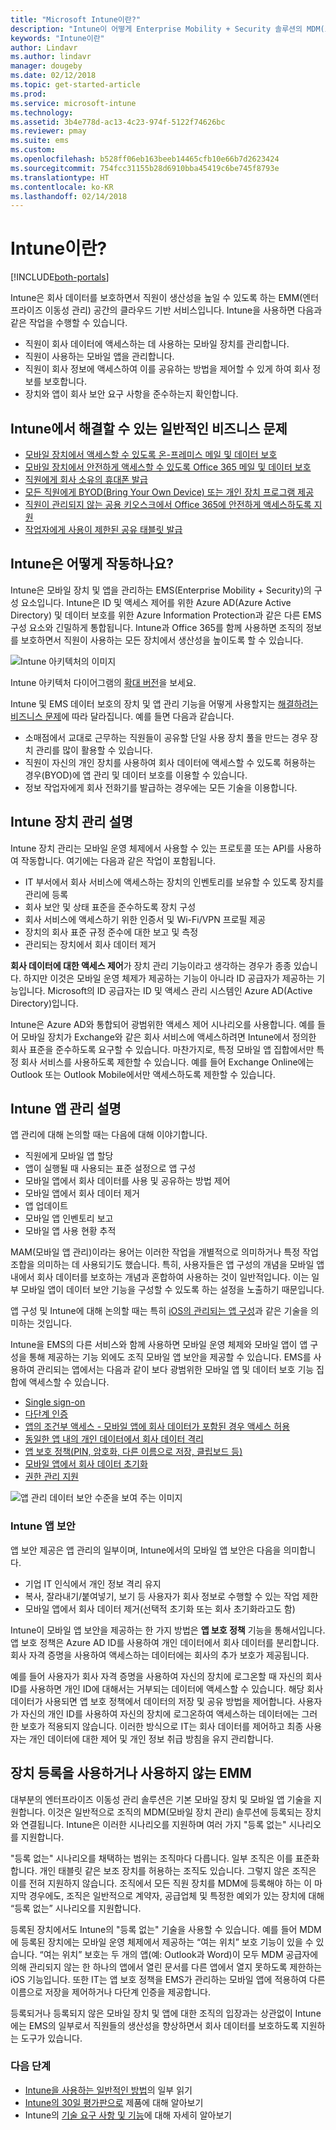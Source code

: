 ```yaml
---
title: "Microsoft Intune이란?"
description: "Intune이 어떻게 Enterprise Mobility + Security 솔루션의 MDM(모바일 장치 관리) 및 MAM(모바일 앱 관리) 구성 요소가 되며 회사 데이터를 보호하는 데 도움이 되는지 알아봅니다."
keywords: "Intune이란"
author: Lindavr
ms.author: lindavr
manager: dougeby
ms.date: 02/12/2018
ms.topic: get-started-article
ms.prod: 
ms.service: microsoft-intune
ms.technology: 
ms.assetid: 3b4e778d-ac13-4c23-974f-5122f74626bc
ms.reviewer: pmay
ms.suite: ems
ms.custom: 
ms.openlocfilehash: b528ff06eb163beeb14465cfb10e66b7d2623424
ms.sourcegitcommit: 754fcc31155b28d6910bba45419c6be745f8793e
ms.translationtype: HT
ms.contentlocale: ko-KR
ms.lasthandoff: 02/14/2018
---
```

# <a name="what-is-intune"></a>Intune이란?

[!INCLUDE[both-portals](./includes/note-for-both-portals.md)]

Intune은 회사 데이터를 보호하면서 직원이 생산성을 높일 수 있도록 하는 EMM(엔터프라이즈 이동성 관리) 공간의 클라우드 기반 서비스입니다. Intune을 사용하면 다음과 같은 작업을 수행할 수 있습니다.
* 직원이 회사 데이터에 액세스하는 데 사용하는 모바일 장치를 관리합니다.
* 직원이 사용하는 모바일 앱을 관리합니다.
* 직원이 회사 정보에 액세스하여 이를 공유하는 방법을 제어할 수 있게 하여 회사 정보를 보호합니다.
* 장치와 앱이 회사 보안 요구 사항을 준수하는지 확인합니다.

## <a name="common-business-problems-that-intune-helps-solve"></a>Intune에서 해결할 수 있는 일반적인 비즈니스 문제

* [모바일 장치에서 액세스할 수 있도록 온-프레미스 메일 및 데이터 보호](common-scenarios.md#protecting-your-on-premises-email-and-data-so-it-can-be-safely-accessed-by-mobile-devices)
* [모바일 장치에서 안전하게 액세스할 수 있도록 Office 365 메일 및 데이터 보호](common-scenarios.md#protecting-your-office-365-email-and-data-so-it-can-be-safely-accessed-by-mobile-devices)
* [직원에게 회사 소유의 휴대폰 발급](common-scenarios.md#issue-corporate-owned-phones-to-your-employees)
* [모든 직원에게 BYOD(Bring Your Own Device) 또는 개인 장치 프로그램 제공](common-scenarios.md#offer-a-bring-your-own-device-program-to-all-employees)
* [직원이 관리되지 않는 공용 키오스크에서 Office 365에 안전하게 액세스하도록 지원](common-scenarios.md#enable-your-employees-to-securely-access-office-365-from-an-unmanaged-public-kiosk)
* [작업자에게 사용이 제한된 공유 태블릿 발급](common-scenarios.md#issue-limited-use-shared-tablets-to-your-employees)


## <a name="how-does-intune-work"></a>Intune은 어떻게 작동하나요?
Intune은 모바일 장치 및 앱을 관리하는 EMS(Enterprise Mobility + Security)의 구성 요소입니다. Intune은 ID 및 액세스 제어를 위한 Azure AD(Azure Active Directory) 및 데이터 보호를 위한 Azure Information Protection과 같은 다른 EMS 구성 요소와 긴밀하게 통합됩니다. Intune과 Office 365를 함께 사용하면 조직의 정보를 보호하면서 직원이 사용하는 모든 장치에서 생산성을 높이도록 할 수 있습니다.

![Intune 아키텍처의 이미지](./media/intunearch_sm.png)

Intune 아키텍처 다이어그램의 [확대 버전](./media/intunearchitecture.svg)을 보세요.

Intune 및 EMS 데이터 보호의 장치 및 앱 관리 기능을 어떻게 사용할지는 [해결하려는 비즈니스 문제](#common-business-problems-that-intune-helps-solve)에 따라 달라집니다. 예를 들면 다음과 같습니다.
* 소매점에서 교대로 근무하는 직원들이 공유할 단일 사용 장치 풀을 만드는 경우 장치 관리를 많이 활용할 수 있습니다.
* 직원이 자신의 개인 장치를 사용하여 회사 데이터에 액세스할 수 있도록 허용하는 경우(BYOD)에 앱 관리 및 데이터 보호를 이용할 수 있습니다.  
* 정보 작업자에게 회사 전화기를 발급하는 경우에는 모든 기술을 이용합니다.

## <a name="intune-device-management-explained"></a>Intune 장치 관리 설명
Intune 장치 관리는 모바일 운영 체제에서 사용할 수 있는 프로토콜 또는 API를 사용하여 작동합니다. 여기에는 다음과 같은 작업이 포함됩니다.
* IT 부서에서 회사 서비스에 액세스하는 장치의 인벤토리를 보유할 수 있도록 장치를 관리에 등록
* 회사 보안 및 상태 표준을 준수하도록 장치 구성
* 회사 서비스에 액세스하기 위한 인증서 및 Wi-Fi/VPN 프로필 제공
* 장치의 회사 표준 규정 준수에 대한 보고 및 측정
* 관리되는 장치에서 회사 데이터 제거  

**회사 데이터에 대한 액세스 제어**가 장치 관리 기능이라고 생각하는 경우가 종종 있습니다. 하지만 이것은 모바일 운영 체제가 제공하는 기능이 아니라 ID 공급자가 제공하는 기능입니다. Microsoft의 ID 공급자는 ID 및 액세스 관리 시스템인 Azure AD(Active Directory)입니다.  

Intune은 Azure AD와 통합되어 광범위한 액세스 제어 시나리오를 사용합니다. 예를 들어 모바일 장치가 Exchange와 같은 회사 서비스에 액세스하려면 Intune에서 정의한 회사 표준을 준수하도록 요구할 수 있습니다. 마찬가지로, 특정 모바일 앱 집합에서만 특정 회사 서비스를 사용하도록 제한할 수 있습니다. 예를 들어 Exchange Online에는 Outlook 또는 Outlook Mobile에서만 액세스하도록 제한할 수 있습니다.

## <a name="intune-app-management-explained"></a>Intune 앱 관리 설명
앱 관리에 대해 논의할 때는 다음에 대해 이야기합니다.
* 직원에게 모바일 앱 할당
* 앱이 실행될 때 사용되는 표준 설정으로 앱 구성
* 모바일 앱에서 회사 데이터를 사용 및 공유하는 방법 제어
* 모바일 앱에서 회사 데이터 제거   
* 앱 업데이트
* 모바일 앱 인벤토리 보고
* 모바일 앱 사용 현황 추적

MAM(모바일 앱 관리)이라는 용어는 이러한 작업을 개별적으로 의미하거나 특정 작업 조합을 의미하는 데 사용되기도 했습니다. 특히, 사용자들은 앱 구성의 개념을 모바일 앱 내에서 회사 데이터를 보호하는 개념과 혼합하여 사용하는 것이 일반적입니다. 이는 일부 모바일 앱이 데이터 보안 기능을 구성할 수 있도록 하는 설정을 노출하기 때문입니다.

앱 구성 및 Intune에 대해 논의할 때는 특히 [iOS의 관리되는 앱 구성](https://developer.apple.com/library/content/samplecode/sc2279/Introduction/Intro.html)과 같은 기술을 의미하는 것입니다.

Intune을 EMS의 다른 서비스와 함께 사용하면 모바일 운영 체제와 모바일 앱이 앱 구성을 통해 제공하는 기능 외에도 조직 모바일 앱 보안을 제공할 수 있습니다. EMS를 사용하여 관리되는 앱에서는 다음과 같이 보다 광범위한 모바일 앱 및 데이터 보호 기능 집합에 액세스할 수 있습니다.

* [Single sign-on](https://docs.microsoft.com/azure/active-directory/active-directory-appssoaccess-whatis)  
*   [다단계 인증](https://docs.microsoft.com/multi-factor-authentication/multi-factor-authentication)
* [앱의 조건부 액세스 - 모바일 앱에 회사 데이터가 포함된 경우 액세스 허용](app-based-conditional-access-intune.md)
* [동일한 앱 내의 개인 데이터에서 회사 데이터 격리](app-protection-policy.md)
* [앱 보호 정책(PIN, 암호화, 다른 이름으로 저장, 클립보드 등)](app-protection-policies.md)
* [모바일 앱에서 회사 데이터 초기화](apps-selective-wipe.md)
* [권한 관리 지원](https://docs.microsoft.com/information-protection/understand-explore/what-is-azure-rms)

![앱 관리 데이터 보안 수준을 보여 주는 이미지](./media/managing-mobile-apps.png)

### <a name="intune-app-security"></a>Intune 앱 보안
앱 보안 제공은 앱 관리의 일부이며, Intune에서의 모바일 앱 보안은 다음을 의미합니다.
* 기업 IT 인식에서 개인 정보 격리 유지
* 복사, 잘라내기/붙여넣기, 보기 등 사용자가 회사 정보로 수행할 수 있는 작업 제한
* 모바일 앱에서 회사 데이터 제거(선택적 초기화 또는 회사 초기화라고도 함)

Intune이 모바일 앱 보안을 제공하는 한 가지 방법은 **앱 보호 정책** 기능을 통해서입니다. 앱 보호 정책은 Azure AD ID를 사용하여 개인 데이터에서 회사 데이터를 분리합니다. 회사 자격 증명을 사용하여 액세스하는 데이터에는 회사의 추가 보호가 제공됩니다.

예를 들어 사용자가 회사 자격 증명을 사용하여 자신의 장치에 로그온할 때 자신의 회사 ID를 사용하면 개인 ID에 대해서는 거부되는 데이터에 액세스할 수 있습니다. 해당 회사 데이터가 사용되면 앱 보호 정책에서 데이터의 저장 및 공유 방법을 제어합니다. 사용자가 자신의 개인 ID를 사용하여 자신의 장치에 로그온하여 액세스하는 데이터에는 그러한 보호가 적용되지 않습니다. 이러한 방식으로 IT는 회사 데이터를 제어하고 최종 사용자는 개인 데이터에 대한 제어 및 개인 정보 취급 방침을 유지 관리합니다.

## <a name="emm-with-and-without-device-enrollment"></a>장치 등록을 사용하거나 사용하지 않는 EMM
대부분의 엔터프라이즈 이동성 관리 솔루션은 기본 모바일 장치 및 모바일 앱 기술을 지원합니다. 이것은 일반적으로 조직의 MDM(모바일 장치 관리) 솔루션에 등록되는 장치와 연결됩니다. Intune은 이러한 시나리오를 지원하며 여러 가지 "등록 없는" 시나리오를 지원합니다.  

"등록 없는" 시나리오를 채택하는 범위는 조직마다 다릅니다. 일부 조직은 이를 표준화합니다. 개인 태블릿 같은 보조 장치를 허용하는 조직도 있습니다. 그렇지 않은 조직은 이를 전혀 지원하지 않습니다. 조직에서 모든 직원 장치를 MDM에 등록해야 하는 이 마지막 경우에도, 조직은 일반적으로 계약자, 공급업체 및 특정한 예외가 있는 장치에 대해 “등록 없는” 시나리오를 지원합니다.

등록된 장치에서도 Intune의 "등록 없는" 기술을 사용할 수 있습니다. 예를 들어 MDM에 등록된 장치에는 모바일 운영 체제에서 제공하는 “여는 위치” 보호 기능이 있을 수 있습니다. “여는 위치” 보호는 두 개의 앱(예: Outlook과 Word)이 모두 MDM 공급자에 의해 관리되지 않는 한 하나의 앱에서 열린 문서를 다른 앱에서 열지 못하도록 제한하는 iOS 기능입니다. 또한 IT는 앱 보호 정책을 EMS가 관리하는 모바일 앱에 적용하여 다른 이름으로 저장을 제어하거나 다단계 인증을 제공합니다.

등록되거나 등록되지 않은 모바일 장치 및 앱에 대한 조직의 입장과는 상관없이 Intune에는 EMS의 일부로서 직원들의 생산성을 향상하면서 회사 데이터를 보호하도록 지원하는 도구가 있습니다.



### <a name="next-steps"></a>다음 단계
* [Intune을 사용하는 일반적인 방법](common-scenarios.md)의 일부 읽기
* [Intune의 30일 평가판으로](free-trial-sign-up.md) 제품에 대해 알아보기
* Intune의 [기술 요구 사항 및 기능](supported-devices-browsers.md)에 대해 자세히 알아보기
